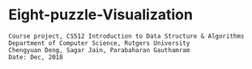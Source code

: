 # Eight-puzzle-Visualization
```
Course project, CS512 Introduction to Data Structure & Algorithms
Department of Computer Science, Rutgers University
Chengyuan Deng, Sagar Jain, Parabaharan Gauthamram 
Date: Dec, 2018
```
